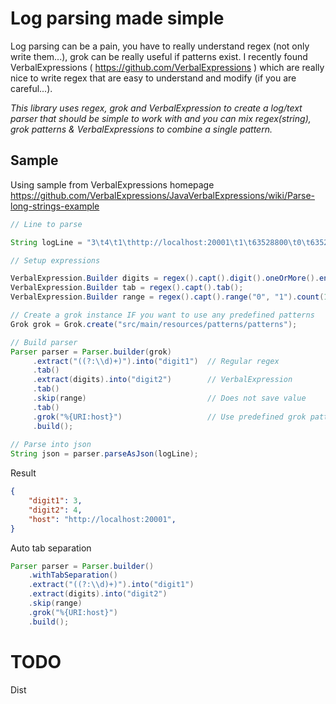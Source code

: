 # Log parsing made simple

Log parsing can be a pain, you have to really understand regex (not only write them...), grok can be really useful
if patterns exist. I recently found VerbalExpressions ( https://github.com/VerbalExpressions ) which are really nice
to write regex that are easy to understand and modify (if you are careful...).

*This library uses regex, grok and VerbalExpression to create a log/text parser that should be simple to work with and
you can mix regex(string), grok patterns & VerbalExpressions to combine a single pattern.*


## Sample

Using sample from VerbalExpressions homepage https://github.com/VerbalExpressions/JavaVerbalExpressions/wiki/Parse-long-strings-example

```java
// Line to parse

String logLine = "3\t4\t1\thttp://localhost:20001\t1\t63528800\t0\t63528800\t1000000000\t0\t63528800\tSTR1";

// Setup expressions

VerbalExpression.Builder digits = regex().capt().digit().oneOrMore().endCapt();
VerbalExpression.Builder tab = regex().capt().tab();
VerbalExpression.Builder range = regex().capt().range("0", "1").count(1).endCapt();

// Create a grok instance IF you want to use any predefined patterns
Grok grok = Grok.create("src/main/resources/patterns/patterns");

// Build parser
Parser parser = Parser.builder(grok)
     .extract("((?:\\d)+)").into("digit1")  // Regular regex
     .tab()
     .extract(digits).into("digit2")        // VerbalExpression
     .tab()
     .skip(range)                           // Does not save value
     .tab()
     .grok("%{URI:host}")                   // Use predefined grok pattern
     .build();
     
// Parse into json     
String json = parser.parseAsJson(logLine);

```
Result

```json
{
    "digit1": 3,
    "digit2": 4,
    "host": "http://localhost:20001",
}
```
    
Auto tab separation

```java
Parser parser = Parser.builder()
    .withTabSeparation()
    .extract("((?:\\d)+)").into("digit1") 
    .extract(digits).into("digit2")       
    .skip(range)                          
    .grok("%{URI:host}")
    .build();
```

# TODO

Dist
